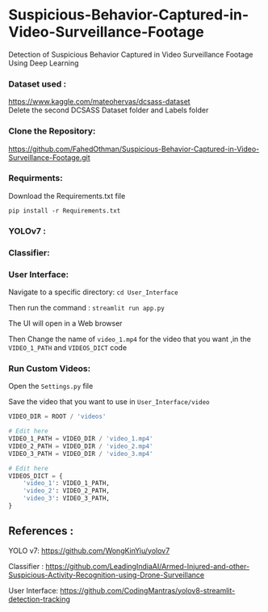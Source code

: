 # Suspicious-Behavior-Captured-in-Video-Surveillance-Footage
Detection of Suspicious Behavior Captured in Video Surveillance Footage Using Deep Learning

### Dataset used :
 https://www.kaggle.com/mateohervas/dcsass-dataset   
 Delete the second DCSASS Dataset folder and Labels folder
 
### Clone the Repository:
https://github.com/FahedOthman/Suspicious-Behavior-Captured-in-Video-Surveillance-Footage.git

### Requirments:
Download the Requirements.txt file 

`pip install -r Requirements.txt`
### YOLOv7 :
### Classifier:
### User Interface:
Navigate to a specific directory: `cd User_Interface`

Then run the command : `streamlit run app.py` 

The UI will open in a Web browser

Then Change the name of `video_1.mp4` for the video that you want ,in the `VIDEO_1_PATH` and `VIDEOS_DICT` code
### Run Custom Videos:
Open the `Settings.py` file 

Save the video that you want to use in `User_Interface/video`
```python
VIDEO_DIR = ROOT / 'videos' 

# Edit here
VIDEO_1_PATH = VIDEO_DIR / 'video_1.mp4' 
VIDEO_2_PATH = VIDEO_DIR / 'video_2.mp4'
VIDEO_3_PATH = VIDEO_DIR / 'video_3.mp4'

# Edit here
VIDEOS_DICT = {
    'video_1': VIDEO_1_PATH,
    'video_2': VIDEO_2_PATH,
    'video_3': VIDEO_3_PATH,
}


```




## References :
YOLO v7: https://github.com/WongKinYiu/yolov7

Classifier : https://github.com/LeadingIndiaAI/Armed-Injured-and-other-Suspicious-Activity-Recognition-using-Drone-Surveillance

User Interface: https://github.com/CodingMantras/yolov8-streamlit-detection-tracking
